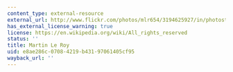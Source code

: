 ```yaml
---
content_type: external-resource
external_url: http://www.flickr.com/photos/mlr654/3194625927/in/photostream/
has_external_license_warning: true
license: https://en.wikipedia.org/wiki/All_rights_reserved
status: ''
title: Martin Le Roy
uid: e8ae286c-0708-4219-b431-97061405cf95
wayback_url: ''
---
```

